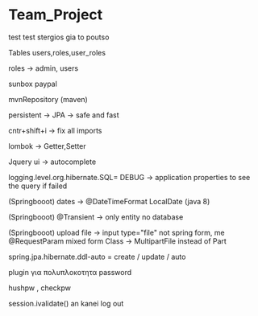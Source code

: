 # Team_Project

test test
stergios
gia to poutso

Tables
users,roles,user_roles

roles -> admin, users

sunbox paypal

mvnRepository (maven)

persistent -> JPA -> safe and fast

cntr+shift+i -> fix all imports

lombok -> Getter,Setter

Jquery ui -> autocomplete

logging.level.org.hibernate.SQL= DEBUG -> application properties to see the query if failed

(Springbooot) dates -> @DateTimeFormat      LocalDate (java 8)

(Springbooot) @Transient -> only entity no database

(Springbooot)  upload file -> input type="file" not spring form, me @RequestParam mixed form 
Class -> MultipartFile instead of Part

spring.jpa.hibernate.ddl-auto = create / update / auto

plugin για πολυπλοκοτητα password

hushpw  , checkpw

session.ivalidate() an kanei log out
